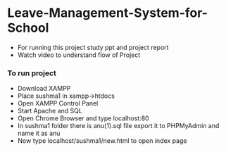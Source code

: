 # Leave-Management-System-for-School
* For running this project study ppt and project report
* Watch video to understand flow of Project
 
 ### To run project
* Download XAMPP
* Place sushma1 in xampp->htdocs
* Open XAMPP Control Panel
* Start Apache and SQL
* Open Chrome Browser and type localhost:80
* In sushma1 folder there is anu(1).sql file export it to PHPMyAdmin and name it as anu
* Now type localhost/sushma1/new.html to open index page

